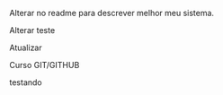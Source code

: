 Alterar no readme para descrever melhor meu sistema.

Alterar teste


Atualizar

Curso GIT/GITHUB

testando